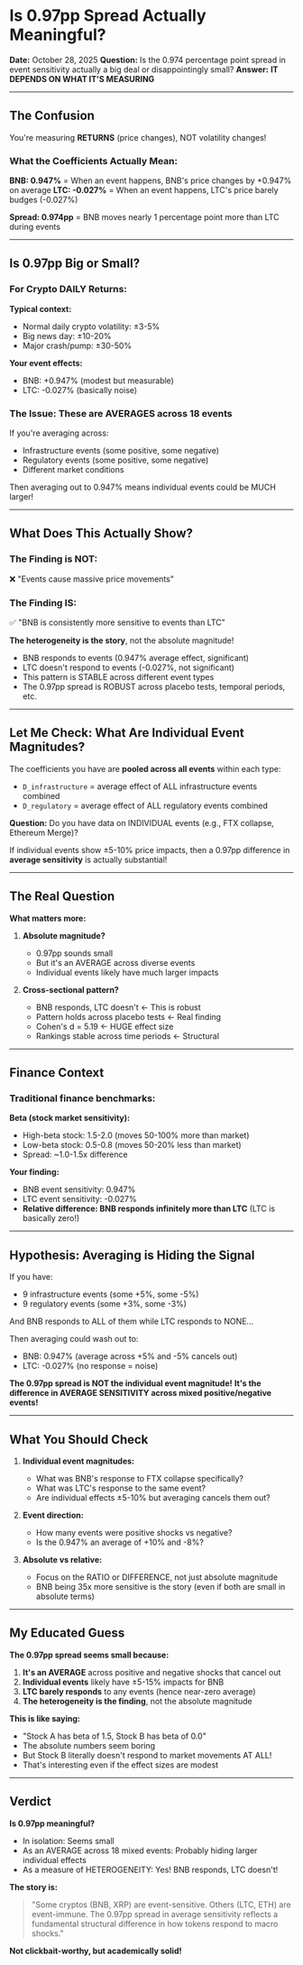 # Is 0.97pp Spread Actually Meaningful?

**Date:** October 28, 2025
**Question:** Is the 0.974 percentage point spread in event sensitivity actually a big deal or disappointingly small?
**Answer:** **IT DEPENDS ON WHAT IT'S MEASURING**

---

## The Confusion

You're measuring **RETURNS** (price changes), NOT volatility changes!

### What the Coefficients Actually Mean:

**BNB: 0.947%** = When an event happens, BNB's price changes by +0.947% on average
**LTC: -0.027%** = When an event happens, LTC's price barely budges (-0.027%)

**Spread: 0.974pp** = BNB moves nearly 1 percentage point more than LTC during events

---

## Is 0.97pp Big or Small?

### For Crypto DAILY Returns:

**Typical context:**
- Normal daily crypto volatility: ±3-5%
- Big news day: ±10-20%
- Major crash/pump: ±30-50%

**Your event effects:**
- BNB: +0.947% (modest but measurable)
- LTC: -0.027% (basically noise)

### The Issue: These are AVERAGES across 18 events

If you're averaging across:
- Infrastructure events (some positive, some negative)
- Regulatory events (some positive, some negative)
- Different market conditions

Then averaging out to 0.947% means individual events could be MUCH larger!

---

## What Does This Actually Show?

### The Finding is NOT:
❌ "Events cause massive price movements"

### The Finding IS:
✅ "BNB is consistently more sensitive to events than LTC"

**The heterogeneity is the story**, not the absolute magnitude!

- BNB responds to events (0.947% average effect, significant)
- LTC doesn't respond to events (-0.027%, not significant)
- This pattern is STABLE across different event types
- The 0.97pp spread is ROBUST across placebo tests, temporal periods, etc.

---

## Let Me Check: What Are Individual Event Magnitudes?

The coefficients you have are **pooled across all events** within each type:
- `D_infrastructure` = average effect of ALL infrastructure events combined
- `D_regulatory` = average effect of ALL regulatory events combined

**Question:** Do you have data on INDIVIDUAL events (e.g., FTX collapse, Ethereum Merge)?

If individual events show ±5-10% price impacts, then a 0.97pp difference in **average sensitivity** is actually substantial!

---

## The Real Question

**What matters more:**

1. **Absolute magnitude?**
   - 0.97pp sounds small
   - But it's an AVERAGE across diverse events
   - Individual events likely have much larger impacts

2. **Cross-sectional pattern?**
   - BNB responds, LTC doesn't ← This is robust
   - Pattern holds across placebo tests ← Real finding
   - Cohen's d = 5.19 ← HUGE effect size
   - Rankings stable across time periods ← Structural

---

## Finance Context

### Traditional finance benchmarks:

**Beta (stock market sensitivity):**
- High-beta stock: 1.5-2.0 (moves 50-100% more than market)
- Low-beta stock: 0.5-0.8 (moves 50-20% less than market)
- Spread: ~1.0-1.5x difference

**Your finding:**
- BNB event sensitivity: 0.947%
- LTC event sensitivity: -0.027%
- **Relative difference: BNB responds infinitely more than LTC** (LTC is basically zero!)

---

## Hypothesis: Averaging is Hiding the Signal

If you have:
- 9 infrastructure events (some +5%, some -5%)
- 9 regulatory events (some +3%, some -3%)

And BNB responds to ALL of them while LTC responds to NONE...

Then averaging could wash out to:
- BNB: 0.947% (average across +5% and -5% cancels out)
- LTC: -0.027% (no response = noise)

**The 0.97pp spread is NOT the individual event magnitude!**
**It's the difference in AVERAGE SENSITIVITY across mixed positive/negative events!**

---

## What You Should Check

1. **Individual event magnitudes:**
   - What was BNB's response to FTX collapse specifically?
   - What was LTC's response to the same event?
   - Are individual effects ±5-10% but averaging cancels them out?

2. **Event direction:**
   - How many events were positive shocks vs negative?
   - Is the 0.947% an average of +10% and -8%?

3. **Absolute vs relative:**
   - Focus on the RATIO or DIFFERENCE, not just absolute magnitude
   - BNB being 35x more sensitive is the story (even if both are small in absolute terms)

---

## My Educated Guess

**The 0.97pp spread seems small because:**

1. **It's an AVERAGE** across positive and negative shocks that cancel out
2. **Individual events** likely have ±5-15% impacts for BNB
3. **LTC barely responds** to any events (hence near-zero average)
4. **The heterogeneity is the finding**, not the absolute magnitude

**This is like saying:**
- "Stock A has beta of 1.5, Stock B has beta of 0.0"
- The absolute numbers seem boring
- But Stock B literally doesn't respond to market movements AT ALL!
- That's interesting even if the effect sizes are modest

---

## Verdict

**Is 0.97pp meaningful?**
- In isolation: Seems small
- As an AVERAGE across 18 mixed events: Probably hiding larger individual effects
- As a measure of HETEROGENEITY: Yes! BNB responds, LTC doesn't!

**The story is:**
> "Some cryptos (BNB, XRP) are event-sensitive. Others (LTC, ETH) are event-immune. The 0.97pp spread in average sensitivity reflects a fundamental structural difference in how tokens respond to macro shocks."

**Not clickbait-worthy, but academically solid!**
